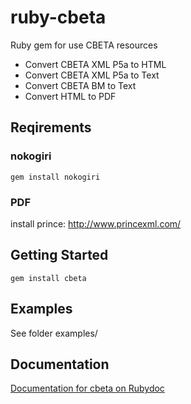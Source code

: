 # ruby-cbeta

Ruby gem for use CBETA resources

* Convert CBETA XML P5a to HTML
* Convert CBETA XML P5a to Text
* Convert CBETA BM to Text
* Convert HTML to PDF

## Reqirements

### nokogiri

    gem install nokogiri

### PDF

install prince: http://www.princexml.com/

## Getting Started

    gem install cbeta

## Examples

See folder examples/

## Documentation

[Documentation for cbeta on Rubydoc](http://www.rubydoc.info/gems/cbeta/)
